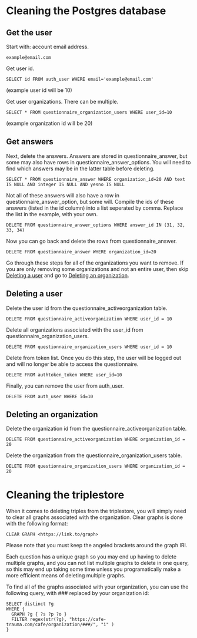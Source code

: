 # Cleaning the Postgres database

## Get the user

Start with: account email address.

`example@email.com`

Get user id.

`SELECT id FROM auth_user WHERE email='example@email.com'`

(example user id will be 10)

Get user organizations. There can be multiple.

`SELECT * FROM questionnaire_organization_users WHERE user_id=10`

(example organization id will be 20)


## Get answers

Next, delete the answers. Answers are stored in questionnaire_answer, but some may also have rows in questionnaire_answer_options. You will need to find which answers may be in the latter table before deleting.

`SELECT * FROM questionnaire_answer WHERE organization_id=20 AND text IS NULL AND integer IS NULL AND yesno IS NULL`

Not all of these answers will also have a row in questionnaire_answer_option, but some will. Compile the ids of these answers (listed in the id column) into a list seperated by comma. Replace the list in the example, with your own.

`DELETE FROM questionnaire_answer_options WHERE answer_id IN (31, 32, 33, 34)`

Now you can go back and delete the rows from questionnaire_answer.

`DELETE FROM questionnaire_answer WHERE organization_id=20`

Go through these steps for all of the organizations you want to remove. If you are only removing some organizations and not an entire user, then skip [Deleting a user](##deleting-a-user) and go to [Deleting an organization](##deleting-an-organization).


## Deleting a user

Delete the user id from the questionnaire_activeorganization table.

`DELETE FROM questionnaire_activeorganization WHERE user_id = 10`

Delete all organizations associated with the user_id from questionnaire_organization_users.

`DELETE FROM questionnaire_organization_users WHERE user_id = 10`

Delete from token list. Once you do this step, the user will be logged out and will no longer be able to access the questionnaire.

`DELETE FROM authtoken_token WHERE user_id=10`

Finally, you can remove the user from auth_user.

`DELETE FROM auth_user WHERE id=10`


## Deleting an organization

Delete the organization id from the questionnaire_activeorganization table.

`DELETE FROM questionnaire_activeorganization WHERE organization_id = 20`

Delete the organization from the questionnaire_organization_users table.

`DELETE FROM questionnaire_organization_users WHERE organization_id = 20`


# Cleaning the triplestore

When it comes to deleting triples from the triplestore, you will simply need to clear all graphs associated with the organization. Clear graphs is done with the following format:

`CLEAR GRAPH <https://link.to/graph>`

Please note that you must keep the angeled brackets around the graph IRI.

Each question has a unique graph so you may end up having to delete multiple graphs, and you can not list multiple graphs to delete in one query, so this may end up taking some time unless you programatically make a more efficient means of deleting multiple graphs.

To find all of the graphs associated with your organization, you can use the following query, with ### replaced by your organization id:

```
SELECT distinct ?g
WHERE {
  GRAPH ?g { ?s ?p ?o }
  FILTER regex(str(?g), "https://cafe-trauma.com/cafe/organization/###/", "i" )
}
```